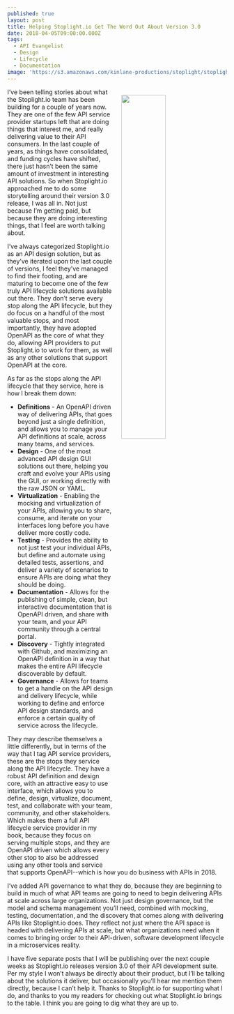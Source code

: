 ```yaml
---
published: true
layout: post
title: Helping Stoplight.io Get The Word Out About Version 3.0
date: 2018-04-05T09:00:00.000Z
tags:
  - API Evangelist
  - Design
  - Lifecycle
  - Documentation
image: 'https://s3.amazonaws.com/kinlane-productions/stoplight/stoplight-logo.png'
---
```

<p><img src="{{ page.image }}" width="45%" align="right" style="padding: 15px;" /></p>I’ve been telling stories about what the Stoplight.io team has been building for a couple of years now. They are one of the few API service provider startups left that are doing things that interest me, and really delivering value to their API consumers. In the last couple of years, as things have consolidated, and funding cycles have shifted, there just hasn’t been the same amount of investment in interesting API solutions. So when Stoplight.io approached me to do some storytelling around their version 3.0 release, I was all in. Not just because I’m getting paid, but because they are doing interesting things, that I feel are worth talking about.

I’ve always categorized Stoplight.io as an API design solution, but as they’ve iterated upon the last couple of versions, I feel they’ve managed to find their footing, and are maturing to become one of the few truly API lifecycle solutions available out there. They don’t serve every stop along the API lifecycle, but they do focus on a handful of the most valuable stops, and most importantly, they have adopted OpenAPI as the core of what they do, allowing API providers to put Stoplight.io to work for them, as well as any other solutions that support OpenAPI at the core.

As far as the stops along the API lifecycle that they service, here is how I break them down:

- **Definitions** - An OpenAPI driven way of delivering APIs, that goes beyond just a single definition, and allows you to manage your API definitions at scale, across many teams, and services.
- **Design** - One of the most advanced API design GUI solutions out there, helping you craft and evolve your APIs using the GUI, or working directly with the raw JSON or YAML.
- **Virtualization** - Enabling the mocking and virtualization of your APIs, allowing you to share, consume, and iterate on your interfaces long before you have deliver more costly code.
- **Testing** - Provides the ability to not just test your individual APIs, but define and automate using detailed tests, assertions, and deliver a variety of scenarios to ensure APIs are doing what they should be doing.
- **Documentation** - Allows for the publishing of simple, clean, but interactive documentation that is OpenAPI driven, and share with your team, and your API community through a central portal.
- **Discovery** - Tightly integrated with Github, and maximizing an OpenAPI definition in a way that makes the entire API lifecycle discoverable by default.
- **Governance** - Allows for teams to get a handle on the API design and delivery lifecycle, while working to define and enforce API design standards, and enforce a certain quality of service across the lifecycle.

They may describe themselves a little differently, but in terms of the way that I tag API service providers, these are the stops they service along the API lifecycle. They have a robust API definition and design core, with an attractive easy to use interface, which allows you to define, design, virtualize, document, test, and collaborate with your team, community, and other stakeholders. Which makes them a full API lifecycle service provider in my book, because they focus on serving multiple stops, and they are OpenAPI driven which allows every other stop to also be addressed using any other tools and service that supports OpenAPI--which is how you do business with APIs in 2018.

I’ve added API governance to what they do, because they are beginning to build in much of what API teams are going to need to begin delivering APIs at scale across large organizations. Not just design governance, but the model and schema management you’ll need, combined with mocking, testing, documentation, and the discovery that comes along with delivering APIs like Stoplight.io does. They reflect not just where the API space is headed with delivering APIs at scale, but what organizations need when it comes to bringing order to their API-driven, software development lifecycle in a microservices reality.

I have five separate posts that I will be publishing over the next couple weeks as Stoplight.io releases version 3.0 of their API development suite. Per my style I won’t always be directly about their product, but I’ll be talking about the solutions it deliver, but occasionally you’ll hear me mention them directly, because I can’t help it. Thanks to Stoplight.io for supporting what I do, and thanks to you my readers for checking out what Stoplight.io brings to the table. I think you are going to dig what they are up to.
